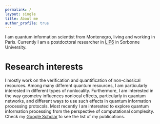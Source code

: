 ```yaml
--- 
permalink: / 
layout: single
title: About me
author_profile: true
---
```

I am quantum information scientist from Montenegro, living and working in Paris. Currently I am a postdoctoral researcher in [LIP6](https://qi.lip6.fr) in Sorbonne University.


# Research interests 
I mostly work on the verification and quantification of non-classical resources. Among many different quantum resources, I am particularly interested in different types of nonlocality. Furthermore, I am interested in the way geometry influences nonlocal effects, particularly in quantum networks, and different ways to use such effects in quantum information processing protocols. Most recently I am interested to explore quantum information processing from the perspective of computational complexity. Check my [Google Scholar](https://scholar.google.com/citations?hl=fr&user=rPJDaXwAAAAJ) to see the list of my publications.

